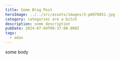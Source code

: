 ```yaml
---
title: Some Blog Post
heroImage: ../../src/assets/images/3-p6070851.jpg
category: categories are a bitch
description: some description
pubDate: 2024-07-04T09:37:00.000Z
tags:
  - adas
---
```

some body
